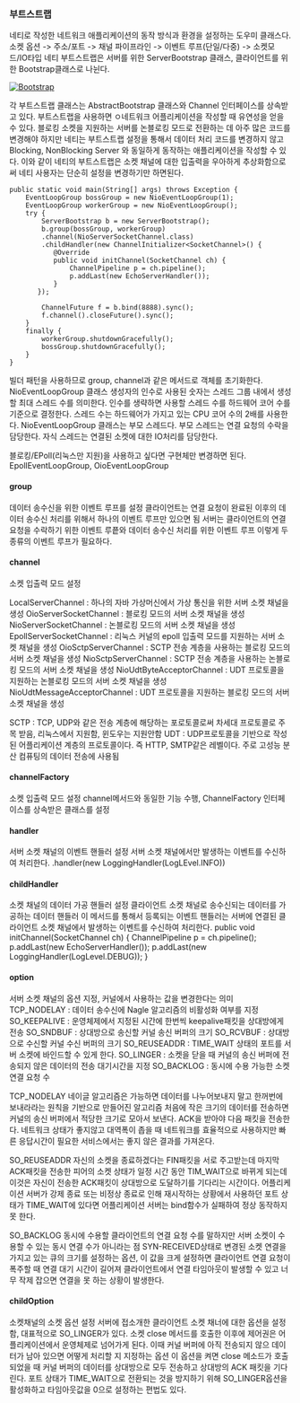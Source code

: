 ### 부트스트랩
네티로 작성한 네트워크 애플리케이션의 동작 방식과 환경을 설정하는 도우미 클래스다.
소켓 옵션 -> 주소/포트 -> 채널 파이프라인 -> 이벤트 루프(단일/다중) -> 소켓모드/IO타입
네티 부트스트랩은 서버를 위한 ServerBootstrap 클래스, 클라이언트를 위한 Bootstrap클래스로 나뉜다. 

[![Bootstrap](https://github.com/leeplay/study/blob/master/image/bootstrap.png?raw=true)]()

각 부트스트랩 클래스는 AbstractBootstrap 클래스와 Channel 인터페이스를 상속받고 있다. 
부트스트랩을 사용하면 ㅇ네트워크 어플리케이션을 작성할 때 유연성을 얻을 수 있다. 
블로킹 소켓을 지원하는 서버를 논블로킹 모드로 전환하는 데 아주 많은 코드를 변경해야 하지만 네티는 
부트스트랩 설정을 통해서 데이터 처리 코드를 변경하지 않고 Blocking, NonBlocking Server 와 동일하게 동작하는 
애플리케이션을 작성할 수 있다. 이와 같이 네티의 부트스트랩은 소켓 채널에 대한 입출력을 우아하게 추상화함으로써 
네티 사용자는 단순히 설정을 변경하기만 하면된다.

	public static void main(String[] args) throws Exception {
        EventLoopGroup bossGroup = new NioEventLoopGroup(1);
        EventLoopGroup workerGroup = new NioEventLoopGroup();
        try {
            ServerBootstrap b = new ServerBootstrap();
            b.group(bossGroup, workerGroup) 
            .channel(NioServerSocketChannel.class)
            .childHandler(new ChannelInitializer<SocketChannel>() {
               @Override
               public void initChannel(SocketChannel ch) {
                   ChannelPipeline p = ch.pipeline();
                   p.addLast(new EchoServerHandler());
               }
           });

            ChannelFuture f = b.bind(8888).sync();
            f.channel().closeFuture().sync();
        }
        finally {
            workerGroup.shutdownGracefully();
            bossGroup.shutdownGracefully();
        }
    }

빌더 패턴을 사용하므로 group, channel과 같은 메서드로 객체를 초기화한다.
NioEventLoopGroup 클래스 생성자의 인수로 사용된 숫자는 스레드 그룹 내에서 생성할 최대 스레드 수를 의미한다. 
인수를 생략하면 사용할 스레드 수를 하드웨어 코어 수를 기준으로 결정한다. 스레드 수는 하드웨어가 가지고 있는 CPU 코어 수의 2배를 사용한다.
NioEventLoopGroup 클래스는 부모 스레드다. 부모 스레드는 연결 요청의 수락을 담당한다. 자식 스레드는 연결된 소켓에 대한 IO처리를 담당한다.

블로킹/EPoll(리눅스만 지원)을 사용하고 싶다면 구현체만 변경하면 된다. 
EpollEventLoopGroup, OioEventLoopGroup

#### group
데이터 송수신을 위한 이벤트 루프를 설정
클라이언트는 연결 요청이 완료된 이후의 데이터 송수신 처리를 위해서 하나의 이벤트 루프만 있으면 됨
서버는 클라이언트의 연결 요청을 수락하기 위한 이벤트 루픝와 데이터 송수신 처리를 위한 이벤트 루프 이렇게 두 종류의 이벤트 루프가 필요하다. 

#### channel 
소켓 입출력 모드 설정

LocalServerChannel : 하나의 자바 가상머신에서 가상 통신을 위한 서버 소켓 채널을 생성
OioServerSocketChannel : 블로킹 모드의 서버 소켓 채널을 생성
NioServerSocketChannel : 논블로킹 모드의 서버 소켓 채널을 생성
EpollServerSocketChannel : 리눅스 커널의 epoll 입출력 모드를 지원하는 서버 소켓 채널을 생성
OioSctpServerChannel : SCTP 전송 계층을 사용하는 블로킹 모드의 서버 소켓 채널을 생성
NioSctpServerChannel : SCTP 전송 계층을 사용하는 논블로킹 모드의 서버 소켓 채널을 생성
NioUdtByteAcceptorChannel : UDT 프로토콜을 지원하는 논블로킹 모드의 서버 소켓 채널을 생성
NioUdtMessageAcceptorChannel : UDT 프로토콜을 지원하는 블로킹 모드의 서버 소켓 채널을 생성

SCTP : TCP, UDP와 같은 전송 계층에 해당하는 포로토콜로써 차세대 프로토콜로 주목 받음, 리눅스에서 지원함, 윈도우는 지원안함
UDT : UDP프로토콜을 기반으로 작성된 어플리케이션 계층의 프로토콜이다. 즉 HTTP, SMTP같은 레벨이다. 주로 고성능 분산 컴퓨팅의 데이터 전송에 사용됨 

#### channelFactory 
소켓 입출력 모드 설정
channel메서드와 동일한 기능 수행, ChannelFactory 인터페이스를 상속받은 클래스를 설정

#### handler
서버 소켓 채널의 이벤트 핸들러 설정
서버 소켓 채널에서만 발생하는 이벤트를 수신하여 처리한다. 
.handler(new LoggingHandler(LogLEvel.INFO))

#### childHandler 
소켓 채널의 데이터 가공 핸들러 설정
클라이언트 소켓 채널로 송수신되는 데이터를 가공하는 데이터 핸들러 
이 메서드를 통해서 등록되는 이벤트 핸들러는 서버에 연결된 클라이언트 소켓 채널에서 발생하는 이벤트를 수신하여 처리한다.
 public void initChannel(SocketChannel ch) {
    ChannelPipeline p = ch.pipeline();
    p.addLast(new EchoServerHandler());
    p.addLast(new LoggingHandler(LogLevel.DEBUG));
 }

#### option
서버 소켓 채널의 옵션 지정, 커널에서 사용하는 값을 변경한다는 의미
TCP_NODELAY : 데이터 송수신에 Nagle 알고리즘의 비활성화 여부를 지정
SO_KEEPALIVE : 운영체제에서 지정된 시간에 한번씩 keepalive패킷을 상대방에게 전송
SO_SNDBUF : 상대방으로 송신할 커널 송신 버퍼의 크기 
SO_RCVBUF : 상대방으로 수신할 커널 수신 버퍼의 크기 
SO_REUSEADDR : TIME_WAIT 상태의 포트를 서버 소켓에 바인드할 수 있게 한다.
SO_LINGER : 소켓을 닫을 때 커널의 송신 버퍼에 전송되지 않은 데이터의 전송 대기시간을 지정
SO_BACKLOG : 동시에 수용 가능한 소켓 연결 요청 수

TCP_NODELAY
네이글 알고리즘은 가능하면 데이터를 나누어보내지 말고 한꺼번에 보내라라는 원칙을 기반으로 만들어진 알고리즘
처음에 작은 크기의 데이터를 전송하면 커널의 송신 버퍼에서 적당한 크기로 모아서 보낸다. ACK을 받아야 다음 패킷을 전송한다.
네트워크 상태가 좋지않고 대역폭이 좁을 때 네트워크를 효율적으로 사용하지만 빠른 응답시간이 필요한 서비스에서는 좋지 않은 결과를 가져온다.

SO_REUSEADDR
자신의 소켓을 종료하겠다는 FIN패킷을 서로 주고받는데 마지막 ACK패킷을 전송한 피어의 소켓 상태가 일정 시간 동안 TIM_WAIT으로 바뀌게 되는데 
이것은 자신이 전송한 ACK패킷이 상대방으로 도달하기를 기다리는 시간이다. 어플리케이션 서버가 강제 종료 또는 비정상 종료로 인해 재시작하는 상황에서
사용하던 포트 상태가 TIME_WAIT에 있다면 어플리케이션 서버는 bind함수가 실패하여 정상 동작하지 못 한다. 

SO_BACKLOG
동시에 수용할 클라이언트의 연결 요청 수를 말하지만 서버 소켓이 수용할 수 있는 동시 연결 수가 아니라는 점
SYN-RECEIVED상태로 변경된 소켓 연결을 가지고 있는 큐의 크기를 설정하는 옵션, 이 값을 크게 설정하면 클라이언트 연결 요청이 폭주할 때 연결 대기 시간이 길어져
클라이언트에서 연결 타임아웃이 발생할 수 있고 너무 작제 잡으면 연결을 못 하는 상황이 발생한다. 

#### childOption
소켓채널의 소켓 옵션 설정
서버에 접소개한 클라이언트 소켓 채너에 대한 옵션을 설정함, 대표적으로 SO_LINGER가 있다.
소켓 close 메서드를 호출한 이후에 제어권은 어플리케이션에서 운영체제로 넘어가게 된다. 이때 커널 버퍼에 아직 전송되지 않으 데이터가 남아 있으면 어떻게 처리할 지 지정하는 옵션 
이 옵션을 켜면 close 메소드가 호출되었을 때 커널 버퍼의 데이터를 상대방으로 모두 전송하고 상대방의 ACK 패킷을 기다린다. 포트 상태가 TIME_WAIT으로 전환되는 것을 방지하기 위해 
SO_LINGER옵션을 활성화하고 타임아웃값을 0으로 설정하는 편법도 있다.
